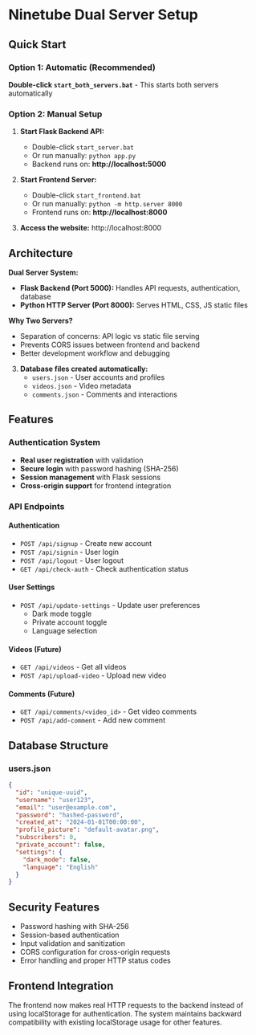 # Ninetube Dual Server Setup

## Quick Start

### Option 1: Automatic (Recommended)
**Double-click `start_both_servers.bat`** - This starts both servers automatically

### Option 2: Manual Setup
1. **Start Flask Backend API:**
   - Double-click `start_server.bat`
   - Or run manually: `python app.py`
   - Backend runs on: **http://localhost:5000**

2. **Start Frontend Server:**
   - Double-click `start_frontend.bat` 
   - Or run manually: `python -m http.server 8000`
   - Frontend runs on: **http://localhost:8000**

3. **Access the website:** http://localhost:8000

## Architecture

**Dual Server System:**
- **Flask Backend (Port 5000):** Handles API requests, authentication, database
- **Python HTTP Server (Port 8000):** Serves HTML, CSS, JS static files

**Why Two Servers?**
- Separation of concerns: API logic vs static file serving
- Prevents CORS issues between frontend and backend
- Better development workflow and debugging

3. **Database files created automatically:**
   - `users.json` - User accounts and profiles
   - `videos.json` - Video metadata
   - `comments.json` - Comments and interactions

## Features

### Authentication System
- **Real user registration** with validation
- **Secure login** with password hashing (SHA-256)
- **Session management** with Flask sessions
- **Cross-origin support** for frontend integration

### API Endpoints

#### Authentication
- `POST /api/signup` - Create new account
- `POST /api/signin` - User login
- `POST /api/logout` - User logout  
- `GET /api/check-auth` - Check authentication status

#### User Settings
- `POST /api/update-settings` - Update user preferences
  - Dark mode toggle
  - Private account toggle
  - Language selection

#### Videos (Future)
- `GET /api/videos` - Get all videos
- `POST /api/upload-video` - Upload new video

#### Comments (Future)
- `GET /api/comments/<video_id>` - Get video comments
- `POST /api/add-comment` - Add new comment

## Database Structure

### users.json
```json
{
  "id": "unique-uuid",
  "username": "user123",
  "email": "user@example.com", 
  "password": "hashed-password",
  "created_at": "2024-01-01T00:00:00",
  "profile_picture": "default-avatar.png",
  "subscribers": 0,
  "private_account": false,
  "settings": {
    "dark_mode": false,
    "language": "English"
  }
}
```

## Security Features
- Password hashing with SHA-256
- Session-based authentication
- Input validation and sanitization
- CORS configuration for cross-origin requests
- Error handling and proper HTTP status codes

## Frontend Integration
The frontend now makes real HTTP requests to the backend instead of using localStorage for authentication. The system maintains backward compatibility with existing localStorage usage for other features.